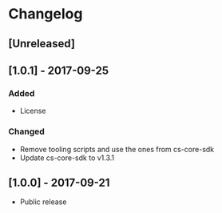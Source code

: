 # Changelog

## [Unreleased]
        
## [1.0.1] - 2017-09-25
### Added
- License

### Changed
- Remove tooling scripts and use the ones from cs-core-sdk
- Update cs-core-sdk to v1.3.1
        
## [1.0.0] - 2017-09-21
- Public release